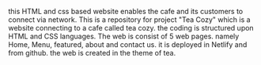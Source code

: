 this HTML and css based website enables the cafe and its customers to connect via network.
This is a repository for project "Tea Cozy" which is a website connecting to a cafe called tea cozy. the coding is structured upon HTML and CSS languages.
The web is consist of 5 web pages. namely Home, Menu, featured, about and contact us.
it is deployed in Netlify and from github.
the web is created in the theme of tea.
